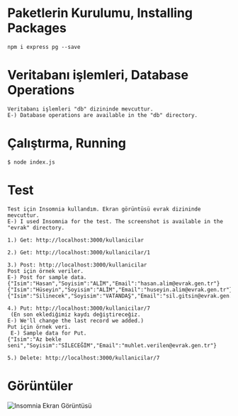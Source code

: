 # Paketlerin Kurulumu, Installing Packages

```
npm i express pg --save
```

# Veritabanı işlemleri, Database Operations

```
Veritabanı işlemleri "db" dizininde mevcuttur.
E-) Database operations are available in the "db" directory.
```

# Çalıştırma, Running

```
$ node index.js
```

# Test

```
Test için Insomnia kullandım. Ekran görüntüsü evrak dizininde mevcuttur.
E-) I used Insomnia for the test. The screenshot is available in the "evrak" directory.
```

```
1.) Get: http://localhost:3000/kullanicilar

2.) Get: http://localhost:3000/kullanicilar/1

3.) Post: http://localhost:3000/kullanicilar
Post için örnek veriler.
E-) Post for sample data.
{"Isim":"Hasan","Soyisim":"ALİM","Email":"hasan.alim@evrak.gen.tr"}
{"Isim":"Hüseyin","Soyisim":"ALİM","Email":"huseyin.alim@evrak.gen.tr"}
{"Isim":"Silinecek","Soyisim":"VATANDAŞ","Email":"sil.gitsin@evrak.gen.tr"}

4.) Put: http://localhost:3000/kullanicilar/7
 (En son eklediğimiz kaydı değiştireceğiz.
E-) We'll change the last record we added.)
Put için örnek veri.
 E-) Sample data for Put.
{"Isim":"Az bekle seni","Soyisim":"SİLECEĞİM","Email":"muhlet.verilen@evrak.gen.tr"}

5.) Delete: http://localhost:3000/kullanicilar/7
```

# Görüntüler

![Insomnia Ekran Görüntüsü](Insomnia-pg-nodejs.png "Title")
